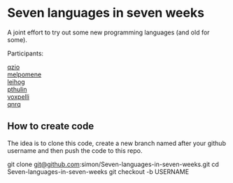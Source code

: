 Seven languages in seven weeks
==============================

A joint effort to try out some new programming languages (and old for some).

Participants:

[qzio](http://github.com/qzio)  
[melpomene](http://github.com/melpomene)  
[leihog](http://github.com/leihog)  
[pthulin](http://github.com/pthulin)  
[voxpelli](http://github.com/voxpelli)  
[qnrq](http://github.com/qnrq)

How to create code
------------------

The idea is to clone this code, create a new branch named after your
github username and then push the code to this repo.

  git clone git@github.com:simon/Seven-languages-in-seven-weeks.git
  cd Seven-languages-in-seven-weeks
  git checkout -b USERNAME
  

